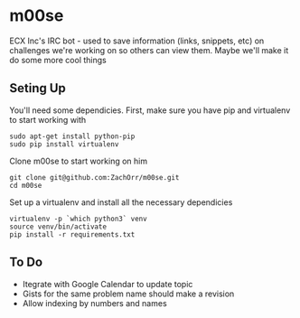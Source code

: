 # m00se

ECX Inc's IRC bot - used to save information (links, snippets, etc) on challenges we're working on so others can view them. Maybe we'll make it do some more cool things

## Seting Up

You'll need some dependicies. First, make sure you have pip and virtualenv to start working with

	sudo apt-get install python-pip
	sudo pip install virtualenv

Clone m00se to start working on him

	git clone git@github.com:ZachOrr/m00se.git
	cd m00se

Set up a virtualenv and install all the necessary dependicies

	virtualenv -p `which python3` venv
	source venv/bin/activate
	pip install -r requirements.txt

## To Do

* Itegrate with Google Calendar to update topic
* Gists for the same problem name should make a revision
* Allow indexing by numbers and names
